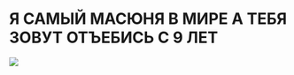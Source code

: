 <h1> Я САМЫЙ МАСЮНЯ В МИРЕ А ТЕБЯ ЗОВУТ ОТЪЕБИСЬ С 9 ЛЕТ </h1>
<img src = "https://steamuserimages-a.akamaihd.net/ugc/1875199567096362158/3C3CC8CC000303ADDD21EB2A5AC504F6D2DF9D8A/"></img>
